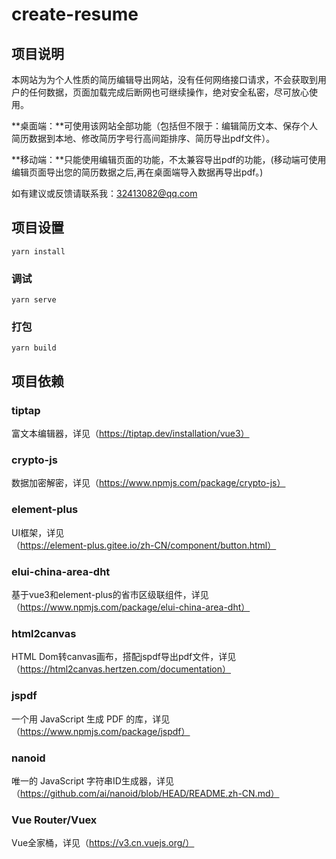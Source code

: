 # create-resume

## 项目说明
本网站为为个人性质的简历编辑导出网站，没有任何网络接口请求，不会获取到用户的任何数据，页面加载完成后断网也可继续操作，绝对安全私密，尽可放心使用。

**桌面端：**可使用该网站全部功能（包括但不限于：编辑简历文本、保存个人简历数据到本地、修改简历字号行高间距排序、简历导出pdf文件）。

**移动端：**只能使用编辑页面的功能，不太兼容导出pdf的功能，(移动端可使用编辑页面导出您的简历数据之后,再在桌面端导入数据再导出pdf。)

如有建议或反馈请联系我：<a style="color: #409EFF;text-decoration: underline;" href="mailto:32413082@qq.com">32413082@qq.com</a>

## 项目设置
```
yarn install
```

### 调试
```
yarn serve
```

### 打包
```
yarn build
```

## 项目依赖

### tiptap

富文本编辑器，详见（https://tiptap.dev/installation/vue3）

### crypto-js

数据加密解密，详见（https://www.npmjs.com/package/crypto-js）

### element-plus

UI框架，详见（https://element-plus.gitee.io/zh-CN/component/button.html）

### elui-china-area-dht

基于vue3和element-plus的省市区级联组件，详见（https://www.npmjs.com/package/elui-china-area-dht）

### html2canvas

HTML Dom转canvas画布，搭配jspdf导出pdf文件，详见（https://html2canvas.hertzen.com/documentation）

### jspdf

一个用 JavaScript 生成 PDF 的库，详见（https://www.npmjs.com/package/jspdf）

### nanoid

唯一的 JavaScript 字符串ID生成器，详见（https://github.com/ai/nanoid/blob/HEAD/README.zh-CN.md）

### Vue Router/Vuex

Vue全家桶，详见（https://v3.cn.vuejs.org/）

